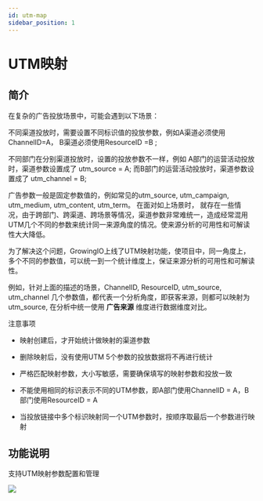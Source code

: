 ```yaml
---
id: utm-map
sidebar_position: 1
---
```


# UTM映射

## 简介[](#jian-jie)

在复杂的广告投放场景中，可能会遇到以下场景：

不同渠道投放时，需要设置不同标识值的投放参数，例如A渠道必须使用ChannelID=A， B渠道必须使用ResourceID =B ;

不同部门在分别渠道投放时，设置的投放参数不一样，例如 A部门的运营活动投放时，渠道参数设置成了 utm_source = A; 而B部门的运营活动投放时，渠道参数设置成了 utm_channel = B;

广告参数一般是固定参数值的，例如常见的utm_source, utm_campaign, utm_medium, utm_content, utm_term。 在面对如上场景时， 就存在一些情况，由于跨部门、跨渠道、跨场景等情况，渠道参数非常难统一，造成经常混用UTM几个不同的参数来统计同一来源角度的情况。使来源分析的可用性和可解读性大大降低。

为了解决这个问题，GrowingIO上线了UTM映射功能，使项目中，同一角度上，多个不同的参数值，可以统一到一个统计维度上，保证来源分析的可用性和可解读性。

例如，针对上面的描述的场景，ChannelID, ResourceID, utm_source, utm_channel 几个参数值，都代表一个分析角度，即获客来源，则都可以映射为utm_source, 在分析中统一使用 **广告来源** 维度进行数据维度对比。

注意事项

* 映射创建后，才开始统计做映射的渠道参数
    
* 删除映射后，没有使用UTM 5个参数的投放数据将不再进行统计
    
* 严格匹配映射参数，大小写敏感，需要确保填写的映射参数和投放一致
    
* 不能使用相同的标识表示不同的UTM参数，即A部门使用ChannelID = A，B部门使用ResourceID = A
    
* 当投放链接中多个标识映射同一个UTM参数时，按顺序取最后一个参数进行映射
    

## 功能说明[](#gong-neng-shuo-ming)

支持UTM映射参数配置和管理

![](https://3953104361-files.gitbook.io/~/files/v0/b/gitbook-legacy-files/o/assets%2F-M2qbZInaXgdm8kkNosp%2Fsync%2Fd6473de59725fa1cab6446a435381bbe23b18c0b.png?alt=media)
